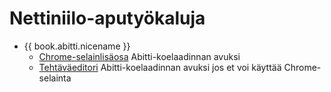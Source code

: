 # Nettiniilo-aputyökaluja

- {{ book.abitti.nicename }}
	- [Chrome-selainlisäosa](https://www.bittiniilo.fi) Abitti-koelaadinnan avuksi
	- [Tehtäväeditori](http://editori.opetus.tv) Abitti-koelaadinnan avuksi jos et voi käyttää Chrome-selainta

